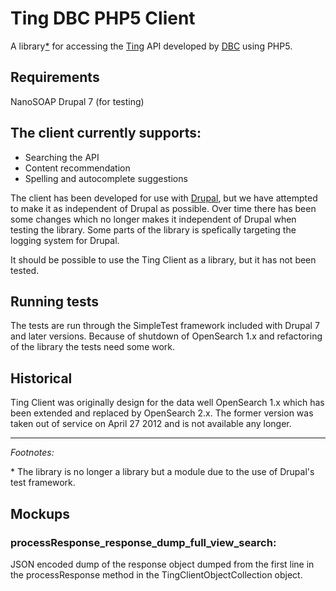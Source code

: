 Ting DBC PHP5 Client
====================
A library[*](#star_mark) for accessing the [Ting][] API developed by [DBC][]
using PHP5.

Requirements
------------
NanoSOAP
Drupal 7 (for testing)

The client currently supports:
------------------------------
* Searching the API
* Content recommendation
* Spelling and autocomplete suggestions

The client has been developed for use with [Drupal][], but we have
attempted to make it as independent of Drupal as possible. Over time there has
been some changes which no longer makes it independent of Drupal when testing
the library. Some parts of the library is spefically targeting the logging
system for Drupal.

It should be possible to use the Ting Client as a library, but it has not been
tested.

Running tests
-------------
The tests are run through the SimpleTest framework included with Drupal 7
and later versions. Because of shutdown of OpenSearch 1.x and refactoring of
the library the tests need some work.

Historical
----------
Ting Client was originally design for the data well OpenSearch 1.x which has
been extended and replaced by OpenSearch 2.x. The former version was taken out
of service on April 27 2012 and is not available any longer.


[Ting]: http://ting.dk/
[DBC]: http://dbc.dk/
[Drupal]: http://drupal.org/
--------------
*Footnotes:*

<a name="star_mark"> * </a>The library is no longer a library but a module due to the use of Drupal's test framework.

Mockups
-------
### processResponse_response_dump_full_view_search:
JSON encoded dump of the response object dumped from the first line in the processResponse method in the TingClientObjectCollection object.
